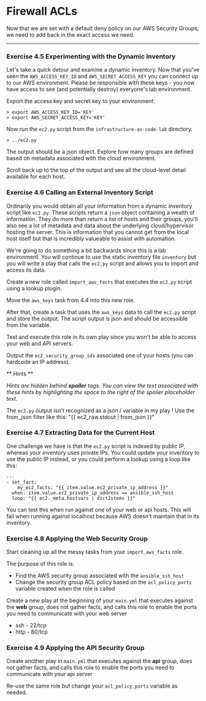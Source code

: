 # Firewall ACLs

Now that we are set with a default deny policy on our AWS Security Groups, we need to add back in
the exact access we need.

<hr>


### Exercise 4.5 Experimenting with the Dynamic Inventory

Let's take a quick detour and examine a dynamic inventory.  Now that you've seen the `AWS_ACCESS_KEY_ID`
and `AWS_SECRET_ACCESS_KEY` you can connect up to our AWS environment.  Please be responsible with these keys -
you now have access to see (and potentially destroy) everyone's lab environment.

Export the access key and secret key to your environment:

```
> export AWS_ACCESS_KEY_ID='KEY'
> export AWS_SECRET_ACCESS_KEY='KEY'
```

Now run the `ec2.py` script from the `infrastructure-as-code-lab` directory.

```
> ../ec2.py
```

The output should be a json object.  Explore how many groups are defined based on metadata associated with the
cloud environment.

Scroll back up to the top of the output and see all the cloud-level detail available for each host.


### Exercise 4.6 Calling an External Inventory Script

Ordinarily you would obtain all your information from a dynamic inventory script like `ec2.py`.
These scripts return a `json` object containing a wealth of information.  They do more than
return a list of hosts and their groups, you'll also see a lot of metadata and data about the
underlying cloud/hypervisor hosting the server.  This is information that you cannot get from the
local host itself but that is incredibly valueable to assist with automation.

We're going to do something a bit backwards since this is a lab environment.  You will continue to
use the static inventory file `inventory` but you will write a play that calls the `ec2.py` script
and allows you to import and access its data.

Create a new role called `import_aws_facts` that executes the `ec2.py` script using a lookup plugin.

Move the `aws_keys` task from 4.4 into this new role.

After that, create a task that uses the `aws_keys` data to call the `ec2.py` script and store the
output.  The script output is json and should be accessible from the variable.

Test and execute this role in its own play since you won't be able to access your web and API servers.

Output the `ec2_security_group_ids` associated one of your hosts (you can hardcode an IP address).


** Hints **

*Hints are hidden behind **spoiler** tags.  You can view the text associated with these hints by highlighting the space to the right of the *spoiler* placeholder text.*

The `ec2.py` output isn't recognized as a json / variable in my play
! Use the from_json filter like this: "{{ ec2_raw.stdout | from_json }}"


### Exercise 4.7 Extracting Data for the Current Host

One challenge we have is that the `ec2.py` script is indexed by public IP, whereas your inventory uses private IPs.
You could update your inventory to use the public IP instead, or you could perform a lookup using a loop like this:

```
---
- set_fact:
    my_ec2_facts: "{{ item.value.ec2_private_ip_address }}"
  when: item.value.ec2_private_ip_address == ansible_ssh_host
  loop: "{{ ec2._meta.hostvars | dict2items }}"
```

You can test this when run against one of your web or api hosts.  This will fail when running against localhost
because AWS doesn't maintain that in its inventory.


### Exercise 4.8 Applying the Web Security Group

Start cleaning up all the messy tasks from your `import_aws_facts` role.

The purpose of this role is:

* Find the AWS security group associated with the `ansible_ssh_host`
* Change the security group ACL policy based on the `acl_policy_ports` variable created when the
  role is called

Create a new play at the beginning of your `main.yml` that executes against the **web** group,
does not gather facts, and calls this role to enable the ports you need to communicate with your web server

* ssh - 22/tcp
* http - 80/tcp


### Exercise 4.9 Applying the API Security Group

Create another play in `main.yml` that executes against the **api** group,
does not gather facts, and calls this role to enable the ports you need to communicate with your api server

Re-use the same role but change your `acl_policy_ports` variable as needed.


